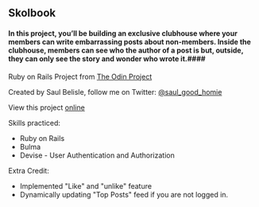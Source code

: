 ## Skolbook

#### In this project, you’ll be building an exclusive clubhouse where your members can write embarrassing posts about non-members. Inside the clubhouse, members can see who the author of a post is but, outside, they can only see the story and wonder who wrote it.####

Ruby on Rails Project from [The Odin Project](https://www.theodinproject.com/courses/ruby-on-rails/lessons/authentication)

Created by Saul Belisle, follow me on Twitter: [@saul_good_homie](https://twitter.com/saul_good_homie)

View this project [online](https://tranquil-castle-04083.herokuapp.com/)

Skills practiced:
  * Ruby on Rails
  * Bulma
  * Devise - User Authentication and Authorization
 
Extra Credit:
  * Implemented "Like" and "unlike" feature
  * Dynamically updating "Top Posts" feed if you are not logged in.

